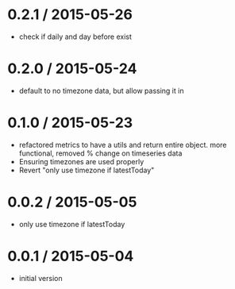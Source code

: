 
0.2.1 / 2015-05-26
==================

  * check if daily and day before exist


0.2.0 / 2015-05-24
==================

  * default to no timezone data, but allow passing it in


0.1.0 / 2015-05-23
==================

  * refactored metrics to have a utils and return entire object.  more functional, removed % change on timeseries data
  * Ensuring timezones are used properly
  * Revert "only use timezone if latestToday"


0.0.2 / 2015-05-05
==================

  * only use timezone if latestToday


0.0.1 / 2015-05-04
==================

  * initial version


